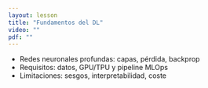 ```yaml
---
layout: lesson
title: "Fundamentos del DL"
video: ""
pdf: ""
---
```

- Redes neuronales profundas: capas, pérdida, backprop
- Requisitos: datos, GPU/TPU y pipeline MLOps
- Limitaciones: sesgos, interpretabilidad, coste
